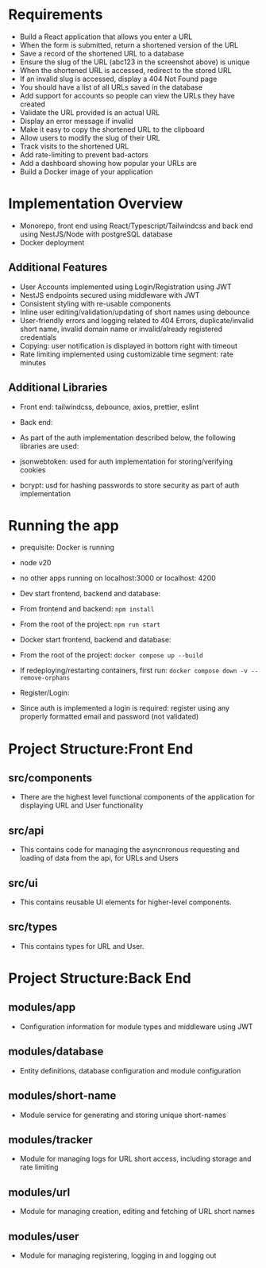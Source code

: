 #  Requirements
- Build a React application that allows you enter a URL
- When the form is submitted, return a shortened version of the URL
- Save a record of the shortened URL to a database
- Ensure the slug of the URL (abc123 in the screenshot above) is unique
- When the shortened URL is accessed, redirect to the stored URL
- If an invalid slug is accessed, display a 404 Not Found page
- You should have a list of all URLs saved in the database
- Add support for accounts so people can view the URLs they have created
- Validate the URL provided is an actual URL
- Display an error message if invalid
- Make it easy to copy the shortened URL to the clipboard
- Allow users to modify the slug of their URL
- Track visits to the shortened URL
- Add rate-limiting to prevent bad-actors
- Add a dashboard showing how popular your URLs are
- Build a Docker image of your application

# Implementation Overview

- Monorepo, front end using React/Typescript/Tailwindcss and back end using NestJS/Node with postgreSQL database
- Docker deployment 

## Additional Features

- User Accounts implemented using Login/Registration using JWT 
- NestJS endpoints secured using middleware with JWT
- Consistent styling with re-usable components
- Inline user editing/validation/updating of short names using debounce
- User-friendly errors and logging related to 404 Errors, duplicate/invalid short name, invalid domain name or invalid/already registered credentials
- Copying: user notification is displayed in bottom right with timeout
- Rate limiting implemented using customizable time segment: rate minutes

## Additional Libraries

- Front end: tailwindcss, debounce, axios, prettier, eslint

- Back end: 
- As part of the auth implementation described below, the following libraries are used:
-   jsonwebtoken: used for auth implementation for storing/verifying cookies
-   bcrypt: usd for hashing passwords to store security as part of auth implementation


# Running the app

- prequisite: Docker is running
- node v20
- no other apps running on localhost:3000 or localhost: 4200

- Dev start frontend, backend and database: 
- From frontend and backend: `npm install` 
- From the root of the project: `npm run start` 

- Docker start frontend, backend and database: 
- From the root of the project: `docker compose up --build `
- If redeploying/restarting containers, first run: `docker compose down -v --remove-orphans`

- Register/Login:
- Since auth is implemented a login is required: register using any properly formatted email and password (not validated)

# Project Structure:Front End

## src/components

- There are the highest level functional components of the application for displaying URL and User functionality

##  src/api

- This contains code for managing the asyncnronous requesting and loading of data from the api, for URLs and Users

## src/ui

- This contains reusable UI elements for higher-level components.

## src/types

- This contains types for URL and User.

# Project Structure:Back End

## modules/app

- Configuration information for module types and middleware using JWT

## modules/database

- Entity definitions, database configuration and module configuration

## modules/short-name

- Module service for generating and storing unique short-names

## modules/tracker

- Module for managing logs for URL short access, including storage and rate limiting 

## modules/url

- Module for managing creation, editing and fetching of URL short names

## modules/user

- Module for managing registering, logging in and logging out